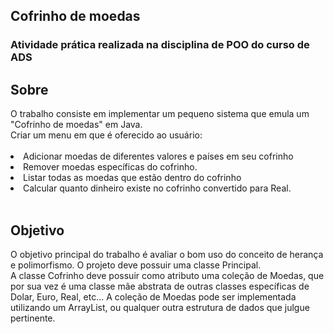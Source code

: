   <h2>Cofrinho de moedas</h2>
  <h3>Atividade prática realizada na disciplina de POO do curso de ADS </h3>
  
  <div>
      <h2>Sobre</h2>
      O trabalho consiste em implementar um pequeno sistema que emula um "Cofrinho 
      de moedas" em Java. <br>Criar um menu em que é oferecido ao usuário:<br><br>
      <li> Adicionar moedas de diferentes valores e países em seu cofrinho </li> 
      <li> Remover moedas específicas do cofrinho. </li> 
      <li> Listar todas as moedas que estão dentro do cofrinho </li> 
      <li> Calcular quanto dinheiro existe no cofrinho convertido para Real.</li> <br>
      <h2>Objetivo</h2>
      O objetivo principal do trabalho é avaliar o bom uso do conceito de herança e 
      polimorfismo. O projeto deve possuir uma classe Principal. <br>
      A classe Cofrinho deve possuir como atributo uma coleção de Moedas, que por sua 
      vez é uma classe mãe abstrata de outras classes específicas de Dolar, Euro, Real, etc... A 
      coleção de Moedas pode ser implementada utilizando um ArrayList, ou qualquer outra 
      estrutura de dados que julgue pertinente. <br><br>
</div>
